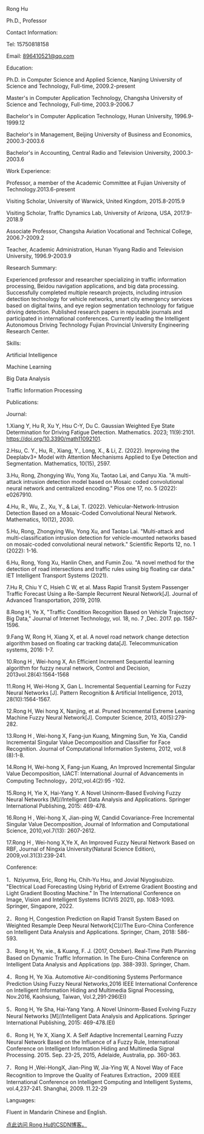 Rong Hu

Ph.D., Professor

Contact Information:

Tel: 15750818158

Email: 896410521@qq.com

Education:

Ph.D. in Computer Science and Applied Science, Nanjing University of Science and Technology, Full-time, 2009.2-present

Master's in Computer Application Technology, Changsha University of Science and Technology, Full-time, 2003.9-2006.7

Bachelor's in Computer Application Technology, Hunan University, 1996.9-1999.12

Bachelor's in Management, Beijing University of Business and Economics, 2000.3-2003.6

Bachelor's in Accounting, Central Radio and Television University, 2000.3-2003.6

Work Experience:

Professor, a member of the Academic Committee at Fujian University of Technology.2013.6-present

Visiting Scholar, University of Warwick, United Kingdom, 2015.8-2015.9

Visiting Scholar, Traffic Dynamics Lab, University of Arizona, USA, 2017.9-2018.9

Associate Professor, Changsha Aviation Vocational and Technical College, 2006.7-2009.2

Teacher, Academic Administration, Hunan Yiyang Radio and Television University, 1996.9-2003.9

Research Summary:

Experienced professor and researcher specializing in traffic information processing, Beidou navigation applications, and big data processing. Successfully completed multiple research projects, including intrusion detection technology for vehicle networks, smart city emergency services based on digital twins, and eye region segmentation technology for fatigue driving detection.
Published research papers in reputable journals and participated in international conferences. Currently leading the Intelligent Autonomous Driving Technology Fujian Provincial University Engineering Research Center.

Skills:

Artificial Intelligence

Machine Learning

Big Data Analysis

Traffic Information Processing

Publications:

Journal:

1.Xiang Y, Hu R, Xu Y, Hsu C-Y, Du C. Gaussian Weighted Eye State Determination for Driving Fatigue Detection. Mathematics. 2023; 11(9):2101. https://doi.org/10.3390/math11092101.

2.Hsu, C. Y., Hu, R., Xiang, Y., Long, X., & Li, Z. (2022). Improving the Deeplabv3+ Model with Attention Mechanisms Applied to Eye Detection and Segmentation. Mathematics, 10(15), 2597.

3.Hu, Rong, Zhongying Wu, Yong Xu, Taotao Lai, and Canyu Xia. "A multi-attack intrusion detection model based on Mosaic coded convolutional neural network and centralized encoding." Plos one 17, no. 5 (2022): e0267910.

4.Hu, R., Wu, Z., Xu, Y., & Lai, T. (2022). Vehicular-Network-Intrusion Detection Based on a Mosaic-Coded Convolutional Neural Network. Mathematics, 10(12), 2030.

5.Hu, Rong, Zhongying Wu, Yong Xu, and Taotao Lai. "Multi-attack and multi-classification intrusion detection for vehicle-mounted networks based on mosaic-coded convolutional neural network." Scientific Reports 12, no. 1 (2022): 1-16.

6.Hu, Rong, Yong Xu, Hanlin Chen, and Fumin Zou. "A novel method for the detection of road intersections and traffic rules using big floating car data." IET Intelligent Transport Systems (2021).

7.Hu R, Chiu Y C, Hsieh C W, et al. Mass Rapid Transit System Passenger Traffic Forecast Using a Re-Sample Recurrent Neural Network[J]. Journal of Advanced Transportation, 2019, 2019. 

8.Rong H, Ye X, "Traffic Condition Recognition Based on Vehicle Trajectory Big Data," Journal of Internet Technology, vol. 18, no. 7 ,Dec. 2017. pp. 1587-1596.

9.Fang W, Rong H, Xiang X, et al. A novel road network change detection algorithm based on floating car tracking data[J]. Telecommunication systems, 2016: 1-7.

10.Rong H , Wei-hong X, An Efficient Increment Sequential learning algorithm for fuzzy neural  network, Control and Decision, 2013vol.28(4):1564-1568

11.Rong H, Wei-Hong X, Gan L. Incremental Sequential Learning for Fuzzy Neural Networks [J]. Pattern Recognition & Artificial Intelligence, 2013, 28(10):1564-1567.

12.Rong H, Wei hong X, Nanjing, et al. Pruned Incremental Extreme Leaning Machine Fuzzy Neural Network[J]. Computer Science, 2013, 40(5):279-282.

13.Rong H , Wei-hong X, Fang-jun Kuang, Mingming Sun, Ye Xia, Candid Incremental Singular Value Decomposition and Classifier for Face Recognition. Journal of Computational Information Systems, 2012, vol.8 (8):1-8.

14.Rong H, Wei-hong X, Fang-jun Kuang, An Improved Incremental Singular Value Decomposition, IJACT: International Journal of Advancements in Computing Technology，2012,vol.4(2):95 -102.

15.Rong H,  Yie X, Hai-Yang Y. A Novel Uninorm-Based Evolving Fuzzy Neural Networks [M]//Intelligent Data Analysis and Applications. Springer International Publishing, 2015: 469-478.

16.Rong H , Wei-hong X, Jian-ping W, Candid Covariance-Free Incremental Singular Value Decomposition, Journal of Information and Computational Science, 2010,vol.7(13): 2607-2612.

17.Rong H , Wei-hong X,Ye X, An Improved Fuzzy Neural Network Based on RBF, Journal of Ningxia University(Natural Science Edition), 2009,vol.31(3):239-241.
 

Conference: 

1．Nziyumva, Eric, Rong Hu, Chih-Yu Hsu, and Jovial Niyogisubizo. "Electrical Load Forecasting Using Hybrid of Extreme Gradient Boosting and Light Gradient Boosting Machine." In The International Conference on Image, Vision and Intelligent Systems (ICIVIS 2021), pp. 1083-1093. Springer, Singapore, 2022.

2．Rong H, Congestion Prediction on Rapid Transit System Based on Weighted Resample Deep Neural Network[C]//The Euro-China Conference on Intelligent Data Analysis and Applications. Springer, Cham, 2018: 586-593.

3．Rong H, Ye, xie., & Kuang, F. J. (2017, October). Real-Time Path Planning Based on Dynamic Traffic Information. In The Euro-China Conference on Intelligent Data Analysis and Applications (pp. 388-393). Springer, Cham.

4．Rong H, Ye Xia. Automotive Air-conditioning Systems Performance Prediction Using Fuzzy Neural Networks,2016 IEEE International Conference on Intelligent Information Hiding and Multimedia Signal Processing, Nov.2016, Kaohsiung, Taiwan, Vol.2,291-296(EI)

5．Rong H, Ye Sha, Hai-Yang Yang. A Novel Uninorm-Based Evolving Fuzzy Neural Networks [M]//Intelligent Data Analysis and Applications. Springer International Publishing, 2015: 469-478.(EI)

6．Rong H, Ye X, Xiang X. A Self Adaptive Incremental Learning Fuzzy Neural Network Based on the Influence of a Fuzzy Rule, International Conference on Intelligent Information Hiding and Multimedia Signal Processing. 2015. Sep. 23-25, 2015, Adelaide, Australia, pp. 360-363.

7．Rong H ,Wei-HongX, Jian-Ping W,  Jia-Ying W, A Novel Way of Face Recognition to Improve the Quality of Features Extraction，2009 IEEE International Conference on Intelligent Computing and Intelligent Systems, vol.4,237-241. Shanghai, 2009. 11.22-29	



Languages:

Fluent in Mandarin Chinese and English.

[点此访问 Rong Hu的CSDN博客。](https://blog.csdn.net/wenhao_ir)
